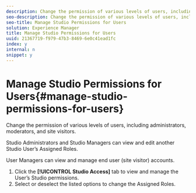 ```yaml
---
description: Change the permission of various levels of users, including administrators, moderators, and site visitors.
seo-description: Change the permission of various levels of users, including administrators, moderators, and site visitors.
seo-title: Manage Studio Permissions for Users
solution: Experience Manager
title: Manage Studio Permissions for Users
uuid: 21367719-f979-47b3-8469-6e0c41ead1fc
index: y
internal: n
snippet: y
---
```


# Manage Studio Permissions for Users{#manage-studio-permissions-for-users}

Change the permission of various levels of users, including administrators, moderators, and site visitors.

Studio Administrators and Studio Managers can view and edit another Studio User’s Assigned Roles.

User Managers can view and manage end user (site visitor) accounts.

1. Click the **[!UICONTROL Studio Access]** tab to view and manage the User’s Studio permissions.
1. Select or deselect the listed options to change the Assigned Roles.
